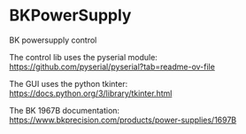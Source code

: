 # BKPowerSupply
BK powersupply control

The control lib uses the pyserial module: https://github.com/pyserial/pyserial?tab=readme-ov-file

The GUI uses the python tkinter: https://docs.python.org/3/library/tkinter.html

The BK 1967B documentation: https://www.bkprecision.com/products/power-supplies/1697B
